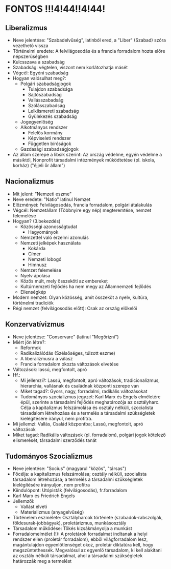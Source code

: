 # FONTOS !!!4!44!!4!44!  
## Liberalizmus  
- Neve jelentése: "Szabadelvűség", latinból ered, a "Liber" (Szabad) szóra vezethető vissza  
- Történelmi eredete: A felvilágosodás és a francia forradalom hozta előre népszerűségben  
- Kulcsszava a szabadság  
- Szabadság: végtelen, viszont nem korlátozhatja másét  
- Végcél: Egyéni szabadság  
- Hogyan valósulhat meg?:  
  - Polgári szabadságjogok  
    - Tulajdon szabadsága  
    - Sajtószabadság  
    - Vallásszabadság  
    - Szólásszabadság  
    - Lelkiismereti szabadság  
    - Gyülekezés szabadság  
  - Jogegyenlőség  
  - Alkotmányos rendszer  
    - Felelős kormány  
    - Képviseleti rendszer  
    - Független bíróságok  
  - Gazdasági szabadságjogok  
- Az állam szerepe a libsik szerint: Az ország védelme, egyén védelme a másiktól, Nonprofit társadalmi intézmények működtetése (pl. iskola, korház)  ("éjjeli őr állam")  
## Nacionalizmus  
- Mit jelent: "Nemzeti eszme"  
- Neve eredete: "Natio" latinul Nemzet  
- Előzményei: Felvilágosodás, francia forradalom, polgári átalakulás  
- Végcél: Nemzetállam (Többnyire egy nép) megteremtése, nemzet felemelése  
- Hogyan? (3.bekezdés)  
  - Közösségi azonosságtudat  
    - Hagyományok  
  - Nemzettel való érzelmi azonulás    
  - Nemzeti jelképek használata  
    - Kokárda  
    - Címer  
    - Nemzeti lobogó  
    - Himnusz  
  - Nemzet felemelése  
  - Nyelv ápolása  
  - Közös múlt, mely összeköti az embereket  
  - Kultúrnemzeti fejlődés ha nem megy az Államnemzeti fejlődés  
  - Ellenségkép  
- Modern nemzet: Olyan közösség, amit összeköt a nyelv, kultúra, történelmi tradíciók  
- Régi nemzet (felvilágosodás előtt): Csak az ország előkelői  
## Konzervatívizmus  
- Neve jelentése: "Conservare" (latinul "Megőrizni")  
- Miért jön létre?:  
  - Reformok  
  - Radikalizálódás (Szélsőséges, túlzott eszme)  
  - A liberalizmusra a válasz  
  - Francia forradalom okozta változások elvetése  
- Változások: lassú, megfontolt, apró  
- Hf.:  
  - Mi jellemzi?: Lassú, megfontolt, apró változások, tradicionalizmus, hierarchia, vallásnak és családnak központi szerepe van  
  - Miket tagad?: Gyors, nagy, forradalmi, radikális változásokat  
  - Tudományos szocializmus jegyzet: Karl Marx és Engels elméletére épül, szerinte a társadalmi fejlődés meghatározója az osztályharc. Célja a kapitalizmus felszámolása és osztály nélküli, szocialista társadalom létrehozása és a termelés a társadalmi szükségletek kielégítésére irányul, nem profitra.  
- Mi jellemzi: Vallás, Család központba; Lassú, megfontolt, apró változások  
- Miket tagad: Radikális változások (pl. forradalom), polgári jogok kötelező elismerését, társadalmi szerződés tanát  
## Tudományos Szocializmus  
- Neve jelentése: "Socius" (magyarul "közös", "társas")  
- Főcélja: a kapitalizmus felszámolása; osztály nélküli, szocialista társadalom létrehozása; a termelés a társadalmi szükségletek kielégítésére irányuljon, nem profitra  
- Kiindulópont: Utópisták (felvilágosodás), fr.forradalom  
- Karl Marx és Friedrich Engels  
- Jellemzői:  
  - Vallást elveti  
  - Materializmus (anyagelvűség)  
- Történelem eszmélete: Osztályharcok története (szabadok-rabszolgák, földesurak-jobbágyak), proletárizmus, munkásosztály  
- Társadalom működése: Tőkés kizsákmányolja a munkást  
- Forradalomelmélet (!): A proletárok forradalmat indítanak a helyi rendszer ellen (proletár forradalom), ebből világforradalom lesz, magántulajdon egyenlőtlenséget okoz, proletár diktatúra kell, hogy megszüntethessék. Megvalósul az egyenlő társadalom, ki kell alakítani az osztály nélküli társadalmat, ahol a társadalmi szükségletek határozzák meg a termelést  
